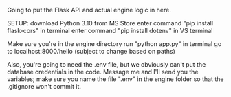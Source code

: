 Going to put the Flask API and actual engine logic in here.

SETUP:
download Python 3.10 from MS Store
enter command "pip install flask-cors" in terminal
enter command "pip install dotenv" in VS terminal

Make sure you're in the engine directory
run "python app.py" in terminal
go to localhost:8000/hello (subject to change based on paths)

Also, you're going to need the .env file, but we obviously can't put the database credentials in the code. Message me and I'll send you the variables; make sure you name the file ".env" in the engine folder so that the .gitignore won't commit it.